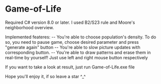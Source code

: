 # Game-of-Life

Required C# version 8.0 or later. 
I used B2/S23 rule and Moore's neighborhood overview.

Implemented feateres: 
-- You're able to choose population's density. To do so, you need to pause game, choose desired parameter and press "generate again" button
-- You're able to slow picture updates with corresponding button.
-- You're able to draw patterns and erase them in real-time by yourself! Just use left and right mouse button respectively

If you want to take a look at result, just run Game-of-Life.exe file 

Hope you'll enjoy it, if so leave a star ^_^
